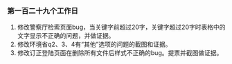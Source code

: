 ### 第一百二十九个工作日
1. 修改警察厅检索页面bug，当关键字前超过20字，关键字超过20字时表格中的文字显示不正确的问题，并做证据。
2. 修改环境省q2、3、4有“其他”选项的问题的截图和证据。
3. 修改订正登陆页面在删除所有文件后样式不正确的bug。提票并截图做证据。
